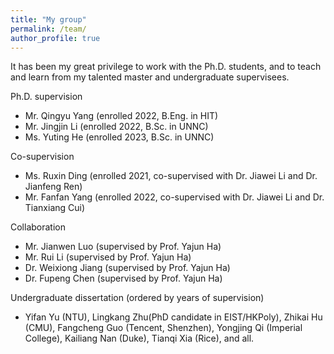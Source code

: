 ```yaml
---
title: "My group"
permalink: /team/
author_profile: true
---
```


It has been my great privilege to work with the Ph.D. students, and to teach and learn from my talented master and undergraduate supervisees. 

Ph.D. supervision
- Mr. Qingyu Yang (enrolled 2022, B.Eng. in HIT)
- Mr. Jingjin Li (enrolled 2022, B.Sc. in UNNC)
- Ms. Yuting He (enrolled 2023, B.Sc. in UNNC)

Co-supervision
- Ms. Ruxin Ding (enrolled 2021, co-supervised with Dr. Jiawei Li and Dr. Jianfeng Ren)
- Mr. Fanfan Yang (enrolled 2022, co-supervised with Dr. Jiawei Li and Dr. Tianxiang Cui)

Collaboration
- Mr. Jianwen Luo (supervised by Prof. Yajun Ha)
- Mr. Rui Li (supervised by Prof. Yajun Ha)
- Dr. Weixiong Jiang (supervised by Prof. Yajun Ha)
- Dr. Fupeng Chen (supervised by Prof. Yajun Ha)

Undergraduate dissertation (ordered by years of supervision)<br>
- Yifan Yu (NTU), Lingkang Zhu(PhD candidate in EIST/HKPoly), Zhikai Hu (CMU), Fangcheng Guo (Tencent, Shenzhen), Yongjing Qi (Imperial College), Kailiang Nan (Duke), Tianqi Xia (Rice), and all.
